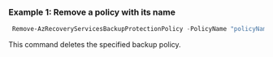 ### Example 1: Remove a policy with its name
```powershell
 Remove-AzRecoveryServicesBackupProtectionPolicy -PolicyName "policyName" -ResourceGroupName "resourceGroupName" -VaultName "vaultName"
```

This command deletes the specified backup policy.

